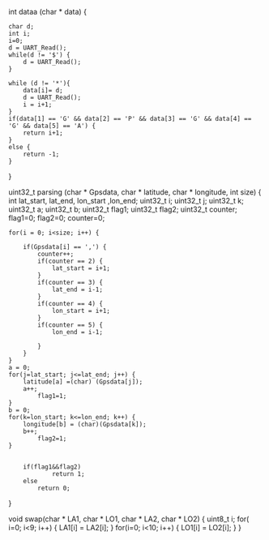 int dataa (char * data) {

    char d;
    int i;
    i=0;
    d = UART_Read();
    while(d != '$') {
        d = UART_Read();
    }

    while (d != '*'){
        data[i]= d;
        d = UART_Read();
        i = i+1;
    }
    if(data[1] == 'G' && data[2] == 'P' && data[3] == 'G' && data[4] == 'G' && data[5] == 'A') {
        return i+1;
    }
    else {
        return -1;
    }
}


uint32_t  parsing (char * Gpsdata, char * latitude, char * longitude, int size)
{	int lat_start, lat_end, lon_start ,lon_end;
    uint32_t i;
		uint32_t j;
		uint32_t k;
		uint32_t a;
		uint32_t b;
		uint32_t flag1;
	uint32_t flag2;
	uint32_t counter;
	flag1=0;
	flag2=0;
	counter=0;
    
    for(i = 0; i<size; i++) {
			
        if(Gpsdata[i] == ',') {
            counter++;
            if(counter == 2) {
                lat_start = i+1;
            }
            if(counter == 3) {
                lat_end = i-1;
            }
            if(counter == 4) {
                lon_start = i+1;
            }
            if(counter == 5) {
                lon_end = i-1;
							
            }
        }
    }
    a = 0;
    for(j=lat_start; j<=lat_end; j++) {
        latitude[a] =(char) (Gpsdata[j]);
        a++;
			flag1=1;
    }
    b = 0;
    for(k=lon_start; k<=lon_end; k++) {
        longitude[b] = (char)(Gpsdata[k]);
        b++;
			flag2=1;
    }
		
		 
		if(flag1&&flag2)
				return 1;
		else
		    return 0;
}


void swap(char * LA1, char * LO1, char * LA2, char * LO2)
{
	uint8_t i;
	for( i=0; i<9; i++)
	{
		LA1[i] = LA2[i];
	}
	for(i=0; i<10; i++)
	{
		LO1[i] = LO2[i];
	}
}
